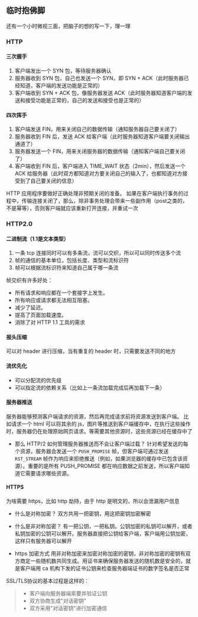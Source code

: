 ## 临时抱佛脚
还有一个小时微视三面，把脑子的想的写一下，理一理

### HTTP
#### 三次握手

1. 客户端发出一个 SYN 包，等待服务器确认
2. 服务器收到 SYN 包，自己也发送一个 SYN，即 SYN + ACK（此时服务器已经知道，客户端的发送功能是正常的）
3. 客户端收到 SYN + ACK 包，像服务器发送 ACK（此时服务器知道客户端的发送和接受功能是正常的，自己的发送和接受也是正常的）

#### 四次挥手
1. 客户端发送 FIN，用来关闭自己的数据传输（通知服务器自己要关闭了）
2. 服务器收到 FIN 后，发送 ACK 给客户端（此时服务器知道客户端要关闭输出通道了）
3. 服务器发送一个 FIN，用来关闭服务器的数据传输（通知客户端自己要关闭了）
4. 客户端收到 FIN 后，客户端进入 TIME_WAIT 状态（2min），然后发送一个 ACK 给服务器（此时双方都知道对方要关闭自己的输入了，也都知道对方接受到了自己要关闭的信息）

HTTP 应用程序要做好正确处理非预期关闭的准备。
如果在客户端执行事务的过程中，传输连接关闭了，那么，除非事务处理会带来一些副作用（post之类的，不是幂等），否则客户端就应该重新打开连接，并重试一次


### HTTP2.0
#### 二进制流（1.1是文本类型）
1. 一条 tcp 连接同时可以有多条流，流可以交织，所以可以同时传送多个流
2. 帧的通信的基本单位，包括长度、类型和流标识符
3. 帧可以根据流标识符来知道自己属于哪一条流

帧交织有许多好处：
  + 所有请求和响应都在一个套接字上发生。
  + 所有响应或请求都无法相互阻塞。
  + 减少了延迟。
  + 提高了页面加载速度。
  + 消除了对 HTTP 1.1 工具的需求

#### 报头压缩
可以对 header 进行压缩，当有重复的 header 时，只需要发送不同的地方

#### 流优先化
+ 可以分配流的优先级
+ 可以指定流的依赖关系（比如上一条流加载完成后再加载下一条）

#### 服务器推送
服务器能够预测客户端请求的资源，然后再完成请求前将资源发送到客户端。
比如请求一个 html 可以将其余的 js，图片等推送到客户端缓存中，在执行这些操作时，服务器仍在处理原始网页请求。等需要其他资源时，这些资源已经在缓存中了

+ 那么 HTTP/2 如何管理服务器推送而不会让客户端过载？
针对希望发送的每个资源，服务器会发送一个 `PUSH_PROMISE` 帧，但客户端可通过发送 `RST_STREAM` 帧作为响应来拒绝推送（例如，如果浏览器的缓存中已包含该资源）。重要的是所有 PUSH_PROMISE 都在响应数据之前发送，所以客户端知道它需要请求哪些资源。


#### HTTPS
为啥需要 https，比如 http 劫持，由于 http 是明文的，所以会泄漏用户信息

+ 什么是对称加密？
双方共用一把密钥，用这把密钥加密解密

+ 什么是非对称加密？
有一把公钥，一把私钥。公钥加密的私钥可以解开，或者私钥加密的公钥可以解开。服务器直接把公钥给客户端，客户端用公钥加密，这样只有服务器可以解开

+ https 加密方式
用非对称加密来加密对称加密的密钥，非对称加密的密钥有双方商定一些随机数共同生成。用证书来确保服务器发送的随机数是安全的，就是客户端用 ca 机构下发的证书公钥来检查服务器端证书的数字签名是否正常

SSL/TLS协议的基本过程是这样的：
  > + 客户端向服务器端索要并验证公钥
  > + 双方协商生成"对话密钥"
  > + 双方采用"对话密钥"进行加密通信